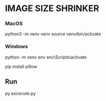 # IMAGE SIZE SHRINKER

### MacOS

python3 -m venv venv
source venv/bin/activate

### Windows

python -m venv env
env\Scripts\activate

pip install pillow

## Run

py excecute.py
